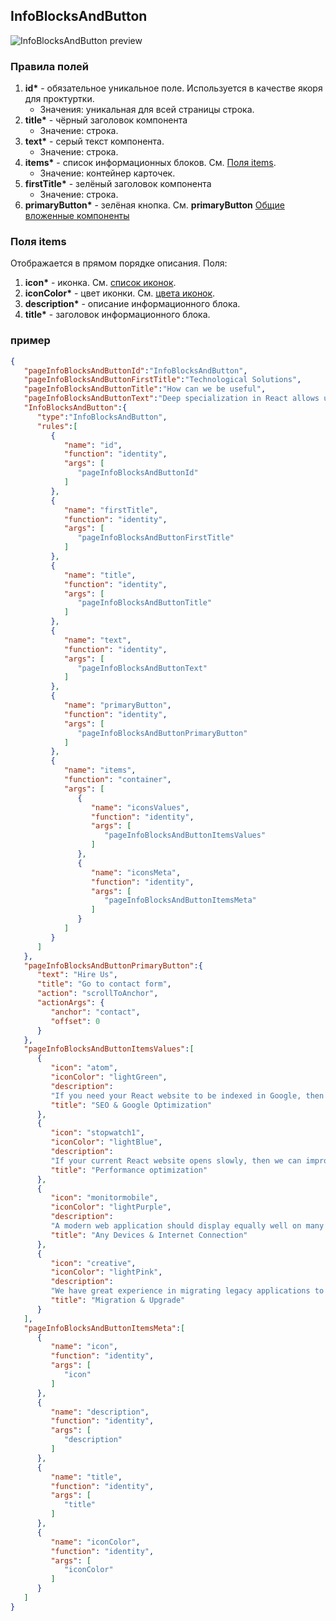 ## InfoBlocksAndButton

![InfoBlocksAndButton preview](https://i.ibb.co/YpYvKN7/Screenshot-from-2021-04-09-11-40-37.png)

### Правила полей

1. **id\*** - обязательное уникальное поле. Используется в качестве якоря для проктуртки.
   - Значения: уникальная для всей страницы строка.
2. **title\*** - чёрный заголовок компонента
   - Значение: строка.
3. **text\*** - серый текст компонента.
   - Значение: строка.
4. **items\*** - список информационных блоков. См. [Поля items](#Поля-items).
   - Значение: контейнер карточек.
5. **firstTitle\*** - зелёный заголовок компонента
   - Значение: строка.
6. **primaryButton\*** - зелёная кнопка. См. **primaryButton** [Общие вложенные компоненты](../common/commonNestedComponents.md)

### Поля items

Отображается в прямом порядке описания. Поля:

1. **icon\*** - иконка. См. [список иконок](../common/iconsDict.md).
2. **iconColor\*** - цвет иконки. См. [цвета иконок](../common/iconsDict.md).
3. **description\*** - описание информационного блока.
4. **title\*** - заголовок информационного блока.

### пример

```JSON
{
   "pageInfoBlocksAndButtonId":"InfoBlocksAndButton",
   "pageInfoBlocksAndButtonFirstTitle":"Technological Solutions",
   "pageInfoBlocksAndButtonTitle":"How can we be useful",
   "pageInfoBlocksAndButtonText":"Deep specialization in React allows us to solve a wide range of tasks for interactive and dynamic single page applications (SPA) and, well-indexed in Google, web applications.",
   "InfoBlocksAndButton":{
      "type":"InfoBlocksAndButton",
      "rules":[
         {
            "name": "id",
            "function": "identity",
            "args": [
               "pageInfoBlocksAndButtonId"
            ]
         },
         {
            "name": "firstTitle",
            "function": "identity",
            "args": [
               "pageInfoBlocksAndButtonFirstTitle"
            ]
         },
         {
            "name": "title",
            "function": "identity",
            "args": [
               "pageInfoBlocksAndButtonTitle"
            ]
         },
         {
            "name": "text",
            "function": "identity",
            "args": [
               "pageInfoBlocksAndButtonText"
            ]
         },
         {
            "name": "primaryButton",
            "function": "identity",
            "args": [
               "pageInfoBlocksAndButtonPrimaryButton"
            ]
         },
         {
            "name": "items",
            "function": "container",
            "args": [
               {
                  "name": "iconsValues",
                  "function": "identity",
                  "args": [
                     "pageInfoBlocksAndButtonItemsValues"
                  ]
               },
               {
                  "name": "iconsMeta",
                  "function": "identity",
                  "args": [
                     "pageInfoBlocksAndButtonItemsMeta"
                  ]
               }
            ]
         }
      ]
   },
   "pageInfoBlocksAndButtonPrimaryButton":{
      "text": "Hire Us",
      "title": "Go to contact form",
      "action": "scrollToAnchor",
      "actionArgs": {
         "anchor": "contact",
         "offset": 0
      }
   },
   "pageInfoBlocksAndButtonItemsValues":[
      {
         "icon": "atom",
         "iconColor": "lightGreen",
         "description":
         "If you need your React website to be indexed in Google, then we will develop or configure server-side rendering (SSR), fix HTML markup, correctly setup SEO tags, or implement an AMP version of your web application.",
         "title": "SEO & Google Optimization"
      },
      {
         "icon": "stopwatch1",
         "iconColor": "lightBlue",
         "description":
         "If your current React website opens slowly, then we can improve the speed of loading webpages by optimizing the page structure, reducing the amount of javascript code, integrating with a content delivery network (cdn).",
         "title": "Performance optimization"
      },
      {
         "icon": "monitormobile",
         "iconColor": "lightPurple",
         "description":
         "A modern web application should display equally well on many different devices, browsers and different internet speeds. We will help you design and develop a responsive, single page application (SPA), progressive web applications (PWA), or AMP web applications that best suit your needs.",
         "title": "Any Devices & Internet Connection"
      },
      {
         "icon": "creative",
         "iconColor": "lightPink",
         "description":
         "We have great experience in migrating legacy applications to React and in upgrading old versions of React applications to new one. Ask us and we'll consult you on the advantages and disadvantages of porting your application to React. It’s absolutely free.",
         "title": "Migration & Upgrade"
      }
   ],
   "pageInfoBlocksAndButtonItemsMeta":[
      {
         "name": "icon",
         "function": "identity",
         "args": [
            "icon"
         ]
      },
      {
         "name": "description",
         "function": "identity",
         "args": [
            "description"
         ]
      },
      {
         "name": "title",
         "function": "identity",
         "args": [
            "title"
         ]
      },
      {
         "name": "iconColor",
         "function": "identity",
         "args": [
            "iconColor"
         ]
      }
   ]
}
```
